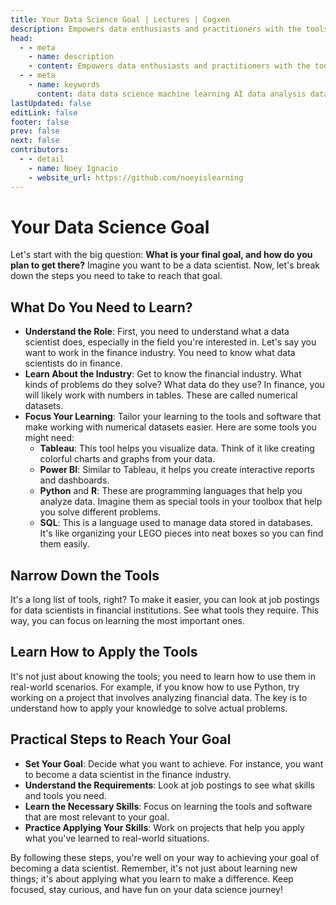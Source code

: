 ```yaml
---
title: Your Data Science Goal | Lectures | Cogxen
description: Empowers data enthusiasts and practitioners with the tools and knowledge to unlock the potential of data.
head:
  - - meta
    - name: description
    - content: Empowers data enthusiasts and practitioners with the tools and knowledge to unlock the potential of data.
  - - meta
    - name: keywords
      content: data data science machine learning AI data analysis data-driven data enthusiasts data practitioners
lastUpdated: false
editLink: false
footer: false
prev: false
next: false
contributors:
  - - detail
    - name: Noey Ignacio
    - website_url: https://github.com/noeyislearning
---
```


# Your Data Science Goal

Let's start with the big question: **What is your final goal, and how do you plan to get there?** Imagine you want to be a data scientist. Now, let's break down the steps you need to take to reach that goal.

## What Do You Need to Learn?

- **Understand the Role**: First, you need to understand what a data scientist does, especially in the field you're interested in. Let's say you want to work in the finance industry. You need to know what data scientists do in finance.
- **Learn About the Industry**: Get to know the financial industry. What kinds of problems do they solve? What data do they use? In finance, you will likely work with numbers in tables. These are called numerical datasets.
- **Focus Your Learning**: Tailor your learning to the tools and software that make working with numerical datasets easier. Here are some tools you might need:
  - **Tableau**: This tool helps you visualize data. Think of it like creating colorful charts and graphs from your data.
  - **Power BI**: Similar to Tableau, it helps you create interactive reports and dashboards.
  - **Python** and **R**: These are programming languages that help you analyze data. Imagine them as special tools in your toolbox that help you solve different problems.
  - **SQL**: This is a language used to manage data stored in databases. It's like organizing your LEGO pieces into neat boxes so you can find them easily.

## Narrow Down the Tools

It's a long list of tools, right? To make it easier, you can look at job postings for data scientists in financial institutions. See what tools they require. This way, you can focus on learning the most important ones.

## Learn How to Apply the Tools

It's not just about knowing the tools; you need to learn how to use them in real-world scenarios. For example, if you know how to use Python, try working on a project that involves analyzing financial data. The key is to understand how to apply your knowledge to solve actual problems.

## Practical Steps to Reach Your Goal

- **Set Your Goal**: Decide what you want to achieve. For instance, you want to become a data scientist in the finance industry.
- **Understand the Requirements**: Look at job postings to see what skills and tools you need.
- **Learn the Necessary Skills**: Focus on learning the tools and software that are most relevant to your goal.
- **Practice Applying Your Skills**: Work on projects that help you apply what you've learned to real-world situations.

By following these steps, you're well on your way to achieving your goal of becoming a data scientist. Remember, it's not just about learning new things; it's about applying what you learn to make a difference. Keep focused, stay curious, and have fun on your data science journey!
